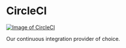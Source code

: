 CircleCI
========

[![Image of CircleCI][producti]][product]

Our continuous integration provider of choice.

[product]: https://circleci.com/
[producti]: http://i.imgur.com/YJnCbbe.png
